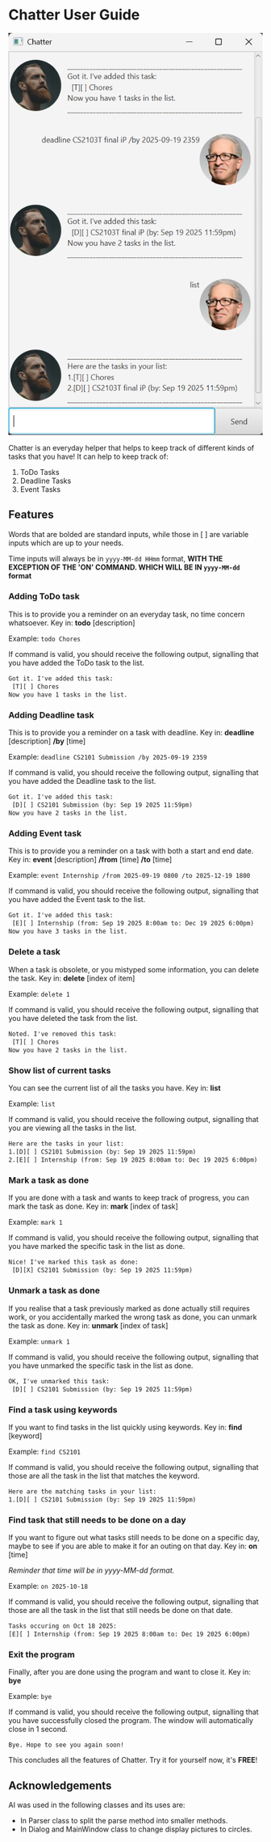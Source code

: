 # Chatter User Guide

![Representative Screenshot](Ui.png)

Chatter is an everyday helper that helps to keep track of different
kinds of tasks that you have! It can help to keep track of:
1. ToDo Tasks
2. Deadline Tasks
3. Event Tasks

## Features

Words that are bolded are standard inputs,
while those in [ ] are variable inputs which are
up to your needs.

Time inputs will always be in `yyyy-MM-dd HHmm` format,
**WITH THE EXCEPTION OF THE 'ON' COMMAND. WHICH WILL BE IN `yyyy-MM-dd` format**

### Adding ToDo task

This is to provide you a reminder on an everyday task,
no time concern whatsoever. Key in: **todo** [description]

Example: `todo Chores`

If command is valid, you should receive the following output,
signalling that you have added the ToDo task to the list.

```
Got it. I've added this task:
 [T][ ] Chores
Now you have 1 tasks in the list.
```

### Adding Deadline task

This is to provide you a reminder on a task with deadline.
Key in: **deadline** [description] **/by** [time]

Example: `deadline CS2101 Submission /by 2025-09-19 2359`

If command is valid, you should receive the following output,
signalling that you have added the Deadline task to the list.

```
Got it. I've added this task:
 [D][ ] CS2101 Submission (by: Sep 19 2025 11:59pm)
Now you have 2 tasks in the list.
```

### Adding Event task

This is to provide you a reminder on a task with both a start and end date.
Key in: **event** [description] **/from** [time] **/to** [time]

Example: `event Internship /from 2025-09-19 0800 /to 2025-12-19 1800`

If command is valid, you should receive the following output,
signalling that you have added the Event task to the list.

```
Got it. I've added this task:
 [E][ ] Internship (from: Sep 19 2025 8:00am to: Dec 19 2025 6:00pm)
Now you have 3 tasks in the list.
```

### Delete a task

When a task is obsolete, or you mistyped some information,
you can delete the task. Key in: **delete** [index of item]

Example: `delete 1`

If command is valid, you should receive the following output,
signalling that you have deleted the task from the list.

```
Noted. I've removed this task:
 [T][ ] Chores
Now you have 2 tasks in the list.
```

### Show list of current tasks

You can see the current list of all the tasks you have. Key in: **list**

Example: `list`

If command is valid, you should receive the following output,
signalling that you are viewing all the tasks in the list.

```
Here are the tasks in your list:
1.[D][ ] CS2101 Submission (by: Sep 19 2025 11:59pm)
2.[E][ ] Internship (from: Sep 19 2025 8:00am to: Dec 19 2025 6:00pm)
```

### Mark a task as done

If you are done with a task and wants to keep track of progress, you can mark the task as done.
Key in: **mark** [index of task]

Example: `mark 1`

If command is valid, you should receive the following output,
signalling that you have marked the specific task in the list as done.

```
Nice! I've marked this task as done:
 [D][X] CS2101 Submission (by: Sep 19 2025 11:59pm)
```

### Unmark a task as done

If you realise that a task previously marked as done actually still requires work,
or you accidentally marked the wrong task as done, you can unmark the task as done.
Key in: **unmark** [index of task]

Example: `unmark 1`

If command is valid, you should receive the following output,
signalling that you have unmarked the specific task in the list as done.

```
OK, I've unmarked this task:
 [D][ ] CS2101 Submission (by: Sep 19 2025 11:59pm)
```

### Find a task using keywords

If you want to find tasks in the list quickly using keywords.
Key in: **find** [keyword]

Example: `find CS2101`

If command is valid, you should receive the following output,
signalling that those are all the task in the list that matches the keyword.

```
Here are the matching tasks in your list:
1.[D][ ] CS2101 Submission (by: Sep 19 2025 11:59pm)
```

### Find task that still needs to be done on a day

If you want to figure out what tasks still needs to be done on a specific day,
maybe to see if you are able to make it for an outing on that day.
Key in: **on** [time] 

_Reminder that time will be in yyyy-MM-dd format._

Example: `on 2025-10-18`

If command is valid, you should receive the following output,
signalling that those are all the task in the list that still needs be done on that date.

```
Tasks occuring on Oct 18 2025:
[E][ ] Internship (from: Sep 19 2025 8:00am to: Dec 19 2025 6:00pm)
```

### Exit the program
Finally, after you are done using the program and want to close it. Key in: **bye**

Example: `bye`

If command is valid, you should receive the following output,
signalling that you have successfully closed the program.
The window will automatically close in 1 second. 

```
Bye. Hope to see you again soon!
```

This concludes all the features of Chatter. Try it for yourself now, it's **FREE**!

## Acknowledgements
AI was used in the following classes and its uses are:
- In Parser class to split the parse method into smaller methods.
- In Dialog and MainWindow class to change display pictures to circles.

